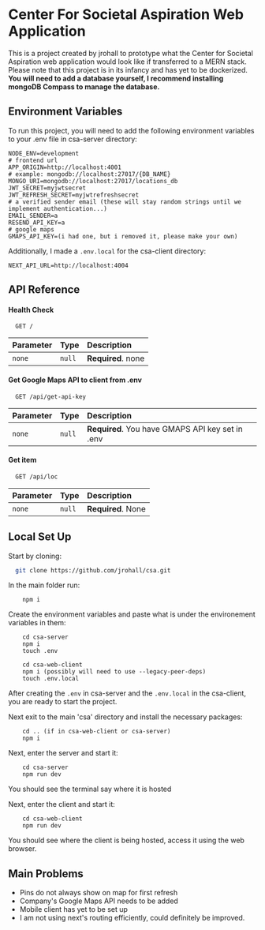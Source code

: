 
# Center For Societal Aspiration Web Application

This is a project created by jrohall to prototype what the Center for Societal Aspiration web application would look like if transferred to a MERN stack. Please note that this project is in its infancy and has yet to be dockerized. **You will need to add a database yourself, I recommend installing mongoDB Compass to manage the database.**


## Environment Variables

To run this project, you will need to add the following environment variables to your .env file in csa-server directory:

```
NODE_ENV=development
# frontend url
APP_ORIGIN=http://localhost:4001
# example: mongodb://localhost:27017/{DB_NAME}
MONGO_URI=mongodb://localhost:27017/locations_db
JWT_SECRET=myjwtsecret
JWT_REFRESH_SECRET=myjwtrefreshsecret
# a verified sender email (these will stay random strings until we implement authentication...)
EMAIL_SENDER=a 
RESEND_API_KEY=a
# google maps
GMAPS_API_KEY=(i had one, but i removed it, please make your own)
```

Additionally, I made a `.env.local` for the csa-client directory:
```
NEXT_API_URL=http://localhost:4004
```
## API Reference

#### Health Check

```http
  GET /
```

| Parameter | Type     | Description                |
| :-------- | :------- | :------------------------- |
| `none` | `null` | **Required**. none |

#### Get Google Maps API to client from .env

```http
  GET /api/get-api-key
```

| Parameter | Type     | Description                |
| :-------- | :------- | :------------------------- |
| `none` | `null` | **Required**. You have GMAPS API key set in .env |

#### Get item

```http
  GET /api/loc
```

| Parameter | Type     | Description                       |
| :-------- | :------- | :-------------------------------- |
| `none`      | `null` | **Required**. None |




## Local Set Up

Start by cloning:

```bash
  git clone https://github.com/jrohall/csa.git 
```

In the main folder run:
```
    npm i
```

Create the environment variables and paste what is under the environement variables in them:

```
    cd csa-server
    npm i
    touch .env
```

```
    cd csa-web-client
    npm i (possibly will need to use --legacy-peer-deps)
    touch .env.local
```

After creating the `.env` in csa-server and the `.env.local` in the csa-client, you are ready to start the project. 

Next exit to the main 'csa' directory and install the necessary packages:
```
    cd .. (if in csa-web-client or csa-server)
    npm i
```

Next, enter the server and start it:
```
    cd csa-server
    npm run dev
```
You should see the terminal say where it is hosted

Next, enter the client and start it:
```
    cd csa-web-client
    npm run dev
```
You should see where the client is being hosted, access it using the web browser.

## Main Problems

- Pins do not always show on map for first refresh
- Company's Google Maps API needs to be added
- Mobile client has yet to be set up
- I am not using next's routing efficiently, could definitely be improved.

